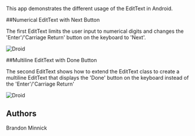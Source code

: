﻿
This app demonstrates the different usage of the EditText in Android.

##Numerical EditText with Next Button

The first EditText limits the user input to numerical digits and changes the 'Enter'/'Carriage Return' button on the keyboard to 'Next'.

![Droid](https://github.com/xamarin/customer-success-samples/blob/BrandonSampleAppsJan2016/samples/Xamarin.Android/MultiTextSampleApp_EnterButtonInMultilineEditText/EntryWithNumericalKeyboard.png?raw=true "EditText with Numerical Keyboard and Next Button")

##Multiline EditText with Done Button

The second EditText shows how to extend the EditText class to create a multiline EditText that displays the 'Done' button on the keyboard instead of the 'Enter'/'Carriage Return'

![Droid](https://github.com/xamarin/customer-success-samples/blob/BrandonSampleAppsJan2016/samples/Xamarin.Android/MultiTextSampleApp_EnterButtonInMultilineEditText/MultilineEntrywithDoneButton.png?raw=true "Multiline EditText with Done Button ")

Authors
-------

Brandon Minnick
